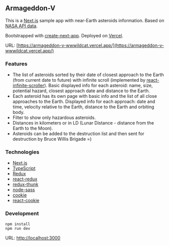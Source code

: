 ## Armageddon-V

This is a [Next.js](https://nextjs.org/) sample app with near-Earth asteroids information. Based on [NASA API data](https://api.nasa.gov/).

Bootstrapped with [create-next-app](https://github.com/vercel/next.js/tree/canary/packages/create-next-app). Deployed on [Vercel](https://vercel.com/docs).

URL: [https://armageddon-v-wwwildcat.vercel.app/](https://armageddon-v-wwwildcat.vercel.app/)

### Features

- The list of asteroids sorted by their date of closest approach to the Earth (from current date to future) with infinite scroll (implemented by [react-infinite-scroller](https://github.com/danbovey/react-infinite-scroller)). Basic displayed info for each asteroid: name, size, potential hazard, closest approach date and distance to the Earth.
- Each asteroid has its own page with basic info and the list of all close approaches to the Earth. Displayed info for each approach: date and time, velocity relative to the Earth, distance to the Earth and orbiting body.
- Filter to show only hazardous asteroids.
- Distances in kilometers or in LD (Lunar Distance - distance from the Earth to the Moon).
- Asteroids can be added to the destruction list and then sent for destruction by Bruce Willis Brigade =)

### Technologies

- [Next.js](https://github.com/vercel/next.js/)
- [TypeScript](https://github.com/Microsoft/TypeScript)
- [Redux](https://github.com/reduxjs/redux)
- [react-redux](https://github.com/reduxjs/react-redux)
- [redux-thunk](https://github.com/reduxjs/redux-thunk)
- [node-sass](https://github.com/sass/node-sass)
- [cookie](https://github.com/jshttp/cookie)
- [react-cookie](https://github.com/reactivestack/cookies/tree/master/packages/react-cookie)

### Development
```
npm install
npm run dev
```
URL: [http://localhost:3000](http://localhost:3000)